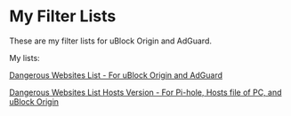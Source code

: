 # My Filter Lists

These are my filter lists for uBlock Origin and AdGuard.

My lists:

[Dangerous Websites List - For uBlock Origin and AdGuard](https://gitlab.com/curtisbear23/my-filter-lists/-/raw/main/dangerous-websites.txt)

[Dangerous Websites List Hosts Version - For Pi-hole, Hosts file of PC, and uBlock Origin](https://gitlab.com/curtisbear23/my-filter-lists/-/raw/main/dangerous-websites-hosts-version.txt)